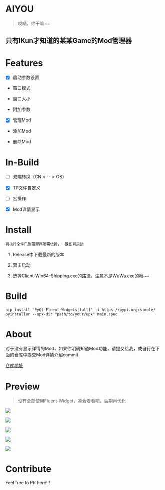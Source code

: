 # AIYOU

> 哎呦，你干嘛~~

## 只有IKun才知道的某某Game的Mod管理器

# Features

- [x] 启动参数设置

- 窗口模式

- 窗口大小

- 附加参数

- [x] 管理Mod

- 添加Mod

- 删除Mod

# In-Build

- [ ] 双端转换（CN < -- > OS）

- [x] TP文件自定义

- [ ] 宏操作

- [x] Mod详情显示

# Install

```
可执行文件已附带程序所需依赖，一键即可启动
```

1. Release中下载最新的版本

2. 双击启动

3. 选择Client-Win64-Shipping.exe的路径，注意不是WuWa.exe的哦~~

# Build

```
pip install "PyQt-Fluent-Widgets[full]" -i https://pypi.org/simple/
pyinstaller --upx-dir "path/to/your/upx" main.spec
```

# About

对于没有显示详情的Mod，如果你明确知道Mod功能，请提交给我，或自行在下面的仓库中提交Mod详情介绍commit

[仓库地址](https://gitee.com/wxdxyyds/aiyou_-translate)

# Preview

> 没有全部使用Fluent-Widget，凑合着看吧，后期再优化

![](https://cdn.jsdelivr.net/gh/Cey1anze/Blog_Images@main/pic/202406211459270.png)

![](https://cdn.jsdelivr.net/gh/Cey1anze/Blog_Images@main/pic/202406211511817.png)

![](https://cdn.jsdelivr.net/gh/Cey1anze/Blog_Images@main/pic/202406211511232.png)

![](https://cdn.jsdelivr.net/gh/Cey1anze/Blog_Images@main/pic/202406211512088.png)

![](https://cdn.jsdelivr.net/gh/Cey1anze/Blog_Images@main/pic/202406211512245.png)

# Contribute

Feel free to PR here!!!
